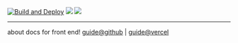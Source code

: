[![Build and Deploy](https://github.com/chengzao/guide/workflows/Build%20and%20Deploy/badge.svg?branch=master)](https://github.com/chengzao/guide/actions)
![](https://img.shields.io/github/license/chengzao/guide.svg?style=flat)
![](https://img.shields.io/github/last-commit/chengzao/guide/master.svg?style=flat)


---

about docs for front end!
[guide@github](https://guide.chenio.top) | [guide@vercel](https://guide.chengzao.vercel.app/)
